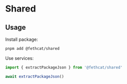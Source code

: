 # Shared

## Usage

Install package:

```bash
pnpm add @fethcat/shared
```

Use services:

```typescript
import { extractPackageJson } from '@fethcat/shared'

await extractPackageJson()
```

